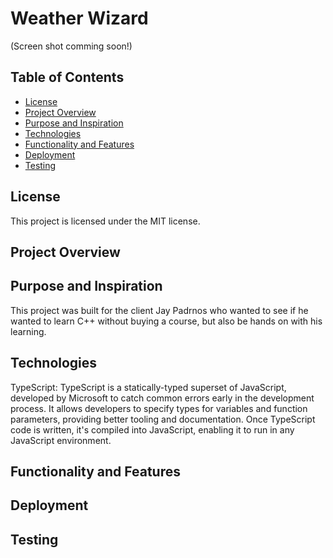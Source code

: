 # Weather Wizard

(Screen shot comming soon!)
## Table of Contents
- [License](#license)
- [Project Overview](#project-overview)
- [Purpose and Inspiration](#purpose-and-inspiration)
- [Technologies](#technologies)
- [Functionality and Features](#functionality-and-features)
- [Deployment](#Deployment)
- [Testing](#testing)

## License
This project is licensed under the MIT license.

## Project Overview


## Purpose and Inspiration
This project was built for the client Jay Padrnos who wanted to see if he wanted to learn C++ without buying a course, but also be hands on with his learning. 

## Technologies
TypeScript:
TypeScript is a statically-typed superset of JavaScript, developed by Microsoft to catch common errors early in the development process. It allows developers to specify types for variables and function parameters, providing better tooling and documentation. Once TypeScript code is written, it's compiled into JavaScript, enabling it to run in any JavaScript environment.

## Functionality and Features


## Deployment


## Testing
